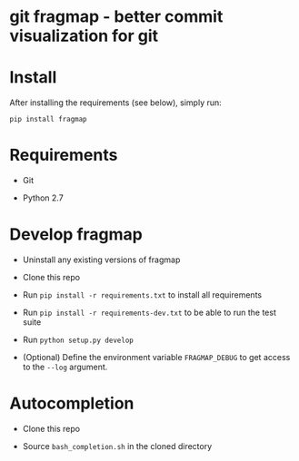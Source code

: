 # git fragmap - better commit visualization for git

# Install
After installing the requirements (see below), simply run:

    pip install fragmap

# Requirements

- Git

- Python 2.7

# Develop fragmap

- Uninstall any existing versions of fragmap

- Clone this repo

- Run `pip install -r requirements.txt` to install all requirements

- Run `pip install -r requirements-dev.txt` to be able to run the test suite

- Run `python setup.py develop`

- (Optional) Define the environment variable `FRAGMAP_DEBUG` to get access to the `--log` argument.

# Autocompletion

- Clone this repo

- Source `bash_completion.sh` in the cloned directory
